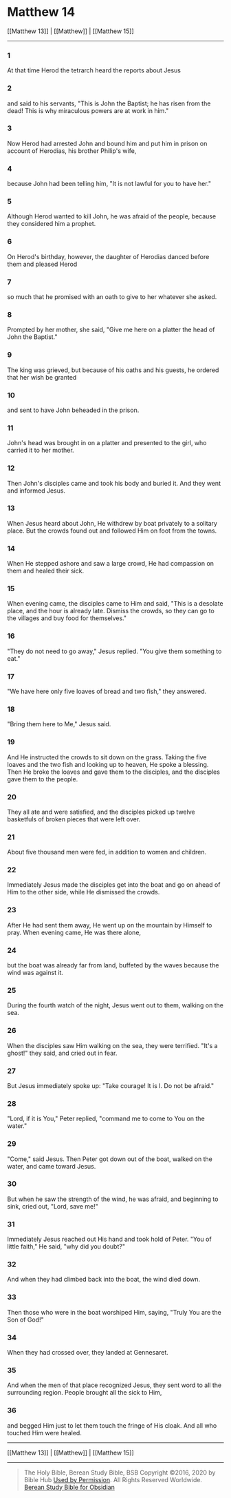 # Matthew 14

[[Matthew 13]] | [[Matthew]] | [[Matthew 15]]

---

### 1
At that time Herod the tetrarch heard the reports about Jesus

### 2
and said to his servants, "This is John the Baptist; he has risen from the dead! This is why miraculous powers are at work in him."

### 3
Now Herod had arrested John and bound him and put him in prison on account of Herodias, his brother Philip's wife,

### 4
because John had been telling him, "It is not lawful for you to have her."

### 5
Although Herod wanted to kill John, he was afraid of the people, because they considered him a prophet.

### 6
On Herod's birthday, however, the daughter of Herodias danced before them and pleased Herod

### 7
so much that he promised with an oath to give to her whatever she asked.

### 8
Prompted by her mother, she said, "Give me here on a platter the head of John the Baptist."

### 9
The king was grieved, but because of his oaths and his guests, he ordered that her wish be granted

### 10
and sent to have John beheaded in the prison.

### 11
John's head was brought in on a platter and presented to the girl, who carried it to her mother.

### 12
Then John's disciples came and took his body and buried it. And they went and informed Jesus.

### 13
When Jesus heard about John, He withdrew by boat privately to a solitary place. But the crowds found out and followed Him on foot from the towns.

### 14
When He stepped ashore and saw a large crowd, He had compassion on them and healed their sick.

### 15
When evening came, the disciples came to Him and said, "This is a desolate place, and the hour is already late. Dismiss the crowds, so they can go to the villages and buy food for themselves."

### 16
"They do not need to go away," Jesus replied. "You give them something to eat."

### 17
"We have here only five loaves of bread and two fish," they answered.

### 18
"Bring them here to Me," Jesus said.

### 19
And He instructed the crowds to sit down on the grass. Taking the five loaves and the two fish and looking up to heaven, He spoke a blessing. Then He broke the loaves and gave them to the disciples, and the disciples gave them to the people.

### 20
They all ate and were satisfied, and the disciples picked up twelve basketfuls of broken pieces that were left over.

### 21
About five thousand men were fed, in addition to women and children.

### 22
Immediately Jesus made the disciples get into the boat and go on ahead of Him to the other side, while He dismissed the crowds.

### 23
After He had sent them away, He went up on the mountain by Himself to pray. When evening came, He was there alone,

### 24
but the boat was already far from land, buffeted by the waves because the wind was against it.

### 25
During the fourth watch of the night, Jesus went out to them, walking on the sea.

### 26
When the disciples saw Him walking on the sea, they were terrified. "It's a ghost!" they said, and cried out in fear.

### 27
But Jesus immediately spoke up: "Take courage! It is I. Do not be afraid."

### 28
"Lord, if it is You," Peter replied, "command me to come to You on the water."

### 29
"Come," said Jesus. Then Peter got down out of the boat, walked on the water, and came toward Jesus.

### 30
But when he saw the strength of the wind, he was afraid, and beginning to sink, cried out, "Lord, save me!"

### 31
Immediately Jesus reached out His hand and took hold of Peter. "You of little faith," He said, "why did you doubt?"

### 32
And when they had climbed back into the boat, the wind died down.

### 33
Then those who were in the boat worshiped Him, saying, "Truly You are the Son of God!"

### 34
When they had crossed over, they landed at Gennesaret.

### 35
And when the men of that place recognized Jesus, they sent word to all the surrounding region. People brought all the sick to Him,

### 36
and begged Him just to let them touch the fringe of His cloak. And all who touched Him were healed.

---

[[Matthew 13]] | [[Matthew]] | [[Matthew 15]]

---

> The Holy Bible, Berean Study Bible, BSB
> Copyright &copy;2016, 2020 by Bible Hub
> [Used by Permission](https://berean.bible/terms.htm). All Rights Reserved Worldwide.
> [Berean Study Bible for Obsidian](https://github.com/gapmiss/berean-study-bible-for-obsidian)

